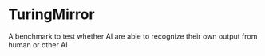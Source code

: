 # TuringMirror
A benchmark to test whether AI are able to recognize their own output from human or other AI
